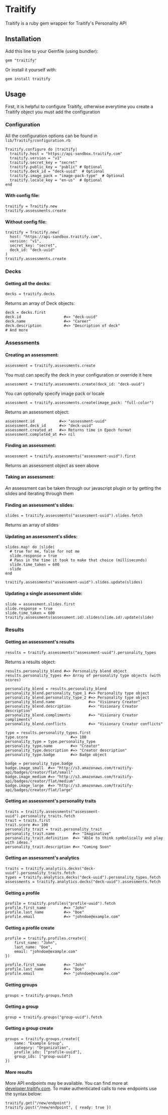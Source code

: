 # Traitify

Traitify is a ruby gem wrapper for Traitify's Personality API

## Installation

Add this line to your Gemfile (using bundler):

    gem "traitify"

Or install it yourself with:

    gem install traitify

## Usage

First, it is helpful to configure Traitify, otherwise everytime you create a Traitify object you must add the configuration

### Configuration

All the configuration options can be found in `lib/Traitify/configuration.rb`

    Traitify.configure do |traitify|
      traitify.host = "https://api-sandbox.traitify.com"
      traitify.version = "v1"
      traitify.secret_key = "secret"
      traitify.public_key = "public" # Optional
      traitify.deck_id = "deck-uuid"  # Optional
      traitify.image_pack = "image-pack-type"  # Optional
      traitify.locale_key = "en-us"  # Optional
    end

#### With config file:

    traitify = Traitify.new
    traitify.assessments.create

#### Without config file:

    traitify = Traitify.new(
      host: "https://api-sandbox.traitify.com",
      version: "v1",
      secret_key: "secret",
      deck_id: "deck-uuid"
    )
    traitify.assessments.create

### Decks

#### Getting all the decks:

    decks = traitify.decks

Returns an array of Deck objects:

    deck = decks.first
    deck.id                   #=> "deck-uuid"
    deck.name                 #=> "Career"
    deck.description          #=> "Description of deck"
    # And more

### Assessments

#### Creating an assessment:

    assessment = traitify.assessments.create

You must can specify the deck in your configuration or override it here

    assessment = traitify.assessments.create(deck_id: "deck-uuid")

You can optionally specify image pack or locale

    assessment = traitify.assessments.create(image_pack: "full-color")

Returns an assessment object:

    assessment.id           #=> "assessment-uuid"
    assessment.deck_id      #=> "deck-uuid"
    assessment.created_at   #=> Returns time in Epoch format
    assessment.completed_at #=> nil

#### Finding an assessment:

    assessment = traitify.assessments("assessment-uuid").first

Returns an assessment object as seen above

#### Taking an assessment:

An assessment can be taken through our javascript plugin or by getting the slides and iterating through them

#### Finding an assessment's slides:

    slides = traitify.assessments("assessment-uuid").slides.fetch

Returns an array of slides

#### Updating an assessment's slides:

    slides.map! do |slide|
      # true for me, false for not me
      slide.response = true
      # Pass in the time it took to make that choice (milliseconds)
      slide.time_taken = 600
      slide
    end

    traitify.assessments("assessment-uuid").slides.update(slides)

#### Updating a single assessment slide:

    slide = assessment.slides.first
    slide.response = true
    slide.time_taken = 600
    traitify.assessments(assessment.id).slides(slide.id).update(slide)

### Results

#### Getting an assessment's results

    results = traitify.assessments("assessment-uuid").personality_types

Returns a results object:

    results.personality_blend #=> Personality blend object
    results.personality_types #=> Array of personality type objects (with scores)

    personality_blend = results.personality_blend
    personality_blend.personality_type_1 #=> Personality type object
    personality_blend.personality_type_2 #=> Personality type object
    personality_blend.name               #=> "Visionary Creator"
    personality_blend.description        #=> "Visionary Creator description"
    personality_blend.compliments        #=> "Visionary Creator compliments"
    personality_blend.conflicts          #=> "Visionary Creator conflicts"

    type = results.personality_types.first
    type.score                   #=> 100
    personality_type = type.personality_type
    personality_type.name        #=> "Creator"
    personality_type.description #=> "Creator description"
    personality_type.badge       #=> Badge object

    badge = personality_type.badge
    badge.image_small  #=> "http://s3.amazonaws.com/traitify-api/badges/creator/flat/small"
    badge.image_medium #=> "http://s3.amazonaws.com/traitify-api/badges/creator/flat/medium"
    badge.image_large  #=> "http://s3.amazonaws.com/traitify-api/badges/creator/flat/large"

#### Getting an assessment's personality traits

    traits = traitify.assessments("assessment-uuid").personality_traits.fetch
    trait = traits.first
    trait.score #=> 100
    personality_trait = trait.personality_trait
    personality_trait.name        #=> "Imaginative"
    personality_trait.definition  #=> "Able to think symbolically and play with ideas."
    personality_trait.description #=> "Coming Soon"

#### Getting an assessment's analytics

    traits = traitify.analytics.decks("deck-uuid").personality_traits.fetch
    types = traitify.analytics.decks("deck-uuid").personality_types.fetch
    assessments = traitify.analytics.decks("deck-uuid").assessments.fetch

#### Getting a profile

    profile = traitify.profiles("profile-uuid").fetch
    profile.first_name        #=> "John"
    profile.last_name         #=> "Doe"
    profile.email             #=> "johndoe@example.com"


#### Getting a profile create

    profile = traitify.profiles.create({
        first_name: "John",
        last_name: "Doe",
        email: "johndoe@example.com"
    })

    profile.first_name        #=> "John"
    profile.last_name         #=> "Doe"
    profile.email             #=> "johndoe@example.com"

#### Getting groups

    groups = traitify.groups.fetch

#### Getting a group

    group = traitify.groups("group-uuid").fetch

#### Getting a group create

    groups = traitify.groups.create({
        name: "Example Group",
        category: "Organization",
        profile_ids: ["profile-uuid"],
        group_ids: ["group-uuid"]
    })

#### More results

More API endpoints may be available. You can find more at [developer.traitify.com](http://developer.traitify.com/documentation).
To make authenticated calls to new endpoints use the syntax below:

    traitify.get("/new/endpoint")
    traitify.post("/new/endpoint", { ready: true })
